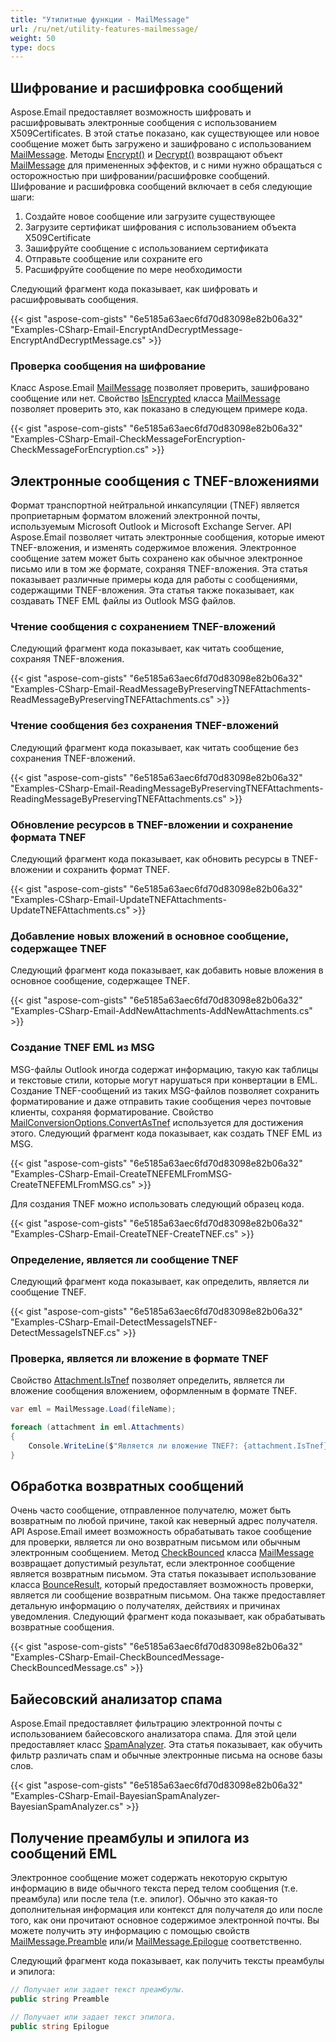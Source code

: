 ```yaml
---
title: "Утилитные функции - MailMessage"
url: /ru/net/utility-features-mailmessage/
weight: 50
type: docs
---
```


## **Шифрование и расшифровка сообщений**

Aspose.Email предоставляет возможность шифровать и расшифровывать электронные сообщения с использованием X509Certificates. В этой статье показано, как существующее или новое сообщение может быть загружено и зашифровано с использованием [MailMessage](https://reference.aspose.com/email/net/aspose.email/mailmessage/). Методы [Encrypt()](https://reference.aspose.com/email/net/aspose.email/mailmessage/encrypt/#encrypt/) и [Decrypt()](https://reference.aspose.com/email/net/aspose.email/mailmessage/decrypt/#decrypt/) возвращают объект [MailMessage](https://reference.aspose.com/email/net/aspose.email/mailmessage/) для примененных эффектов, и с ними нужно обращаться с осторожностью при шифровании/расшифровке сообщений. Шифрование и расшифровка сообщений включает в себя следующие шаги:

1. Создайте новое сообщение или загрузите существующее
1. Загрузите сертификат шифрования с использованием объекта X509Certificate
1. Зашифруйте сообщение с использованием сертификата
1. Отправьте сообщение или сохраните его
1. Расшифруйте сообщение по мере необходимости

Следующий фрагмент кода показывает, как шифровать и расшифровывать сообщения.

{{< gist "aspose-com-gists" "6e5185a63aec6fd70d83098e82b06a32" "Examples-CSharp-Email-EncryptAndDecryptMessage-EncryptAndDecryptMessage.cs" >}}

### **Проверка сообщения на шифрование**

Класс Aspose.Email [MailMessage](https://reference.aspose.com/email/net/aspose.email/mailmessage/) позволяет проверить, зашифровано сообщение или нет. Свойство [IsEncrypted](https://reference.aspose.com/email/net/aspose.email/mailmessage/isencrypted/) класса [MailMessage](https://reference.aspose.com/email/net/aspose.email/mailmessage/) позволяет проверить это, как показано в следующем примере кода.

{{< gist "aspose-com-gists" "6e5185a63aec6fd70d83098e82b06a32" "Examples-CSharp-Email-CheckMessageForEncryption-CheckMessageForEncryption.cs" >}}

## **Электронные сообщения с TNEF-вложениями**

Формат транспортной нейтральной инкапсуляции (TNEF) является проприетарным форматом вложений электронной почты, используемым Microsoft Outlook и Microsoft Exchange Server. API Aspose.Email позволяет читать электронные сообщения, которые имеют TNEF-вложения, и изменять содержимое вложения. Электронное сообщение затем может быть сохранено как обычное электронное письмо или в том же формате, сохраняя TNEF-вложения. Эта статья показывает различные примеры кода для работы с сообщениями, содержащими TNEF-вложения. Эта статья также показывает, как создавать TNEF EML файлы из Outlook MSG файлов.

### **Чтение сообщения с сохранением TNEF-вложений**

Следующий фрагмент кода показывает, как читать сообщение, сохраняя TNEF-вложения.

{{< gist "aspose-com-gists" "6e5185a63aec6fd70d83098e82b06a32" "Examples-CSharp-Email-ReadMessageByPreservingTNEFAttachments-ReadMessageByPreservingTNEFAttachments.cs" >}}

### **Чтение сообщения без сохранения TNEF-вложений**

Следующий фрагмент кода показывает, как читать сообщение без сохранения TNEF-вложений.

{{< gist "aspose-com-gists" "6e5185a63aec6fd70d83098e82b06a32" "Examples-CSharp-Email-ReadingMessageByPreservingTNEFAttachments-ReadingMessageByPreservingTNEFAttachments.cs" >}}

### **Обновление ресурсов в TNEF-вложении и сохранение формата TNEF**

Следующий фрагмент кода показывает, как обновить ресурсы в TNEF-вложении и сохранить формат TNEF.

{{< gist "aspose-com-gists" "6e5185a63aec6fd70d83098e82b06a32" "Examples-CSharp-Email-UpdateTNEFAttachments-UpdateTNEFAttachments.cs" >}}

### **Добавление новых вложений в основное сообщение, содержащее TNEF**

Следующий фрагмент кода показывает, как добавить новые вложения в основное сообщение, содержащее TNEF.

{{< gist "aspose-com-gists" "6e5185a63aec6fd70d83098e82b06a32" "Examples-CSharp-Email-AddNewAttachments-AddNewAttachments.cs" >}}

### **Создание TNEF EML из MSG**

MSG-файлы Outlook иногда содержат информацию, такую как таблицы и текстовые стили, которые могут нарушаться при конвертации в EML. Создание TNEF-сообщений из таких MSG-файлов позволяет сохранить форматирование и даже отправить такие сообщения через почтовые клиенты, сохраняя форматирование. Свойство [MailConversionOptions.ConvertAsTnef](https://reference.aspose.com/email/net/aspose.email.mapi/mailconversionoptions/convertastnef/) используется для достижения этого. Следующий фрагмент кода показывает, как создать TNEF EML из MSG.

{{< gist "aspose-com-gists" "6e5185a63aec6fd70d83098e82b06a32" "Examples-CSharp-Email-CreateTNEFEMLFromMSG-CreateTNEFEMLFromMSG.cs" >}}

Для создания TNEF можно использовать следующий образец кода.

{{< gist "aspose-com-gists" "6e5185a63aec6fd70d83098e82b06a32" "Examples-CSharp-Email-CreateTNEF-CreateTNEF.cs" >}}

### **Определение, является ли сообщение TNEF**

Следующий фрагмент кода показывает, как определить, является ли сообщение TNEF.

{{< gist "aspose-com-gists" "6e5185a63aec6fd70d83098e82b06a32" "Examples-CSharp-Email-DetectMessageIsTNEF-DetectMessageIsTNEF.cs" >}}

### **Проверка, является ли вложение в формате TNEF**

Свойство [Attachment.IsTnef](https://reference.aspose.com/email/net/aspose.email/attachment/istnef/#attachmentistnef-property) позволяет определить, является ли вложение сообщения вложением, оформленным в формате TNEF.

```cs
var eml = MailMessage.Load(fileName);

foreach (attachment in eml.Attachments)
{
    Console.WriteLine($"Является ли вложение TNEF?: {attachment.IsTnef}");
}
```

## **Обработка возвратных сообщений**

Очень часто сообщение, отправленное получателю, может быть возвратным по любой причине, такой как неверный адрес получателя. API Aspose.Email имеет возможность обрабатывать такое сообщение для проверки, является ли оно возвратным письмом или обычным электронным сообщением. Метод [CheckBounced](https://reference.aspose.com/email/net/aspose.email/mailmessage/checkbounced/#checkbounced) класса [MailMessage](https://reference.aspose.com/email/net/aspose.email/mailmessage/) возвращает допустимый результат, если электронное сообщение является возвратным письмом. Эта статья показывает использование класса [BounceResult](https://reference.aspose.com/email/net/aspose.email.bounce/bounceresult/), который предоставляет возможность проверки, является ли сообщение возвратным письмом. Она также предоставляет детальную информацию о получателях, действиях и причинах уведомления. Следующий фрагмент кода показывает, как обрабатывать возвратные сообщения.

{{< gist "aspose-com-gists" "6e5185a63aec6fd70d83098e82b06a32" "Examples-CSharp-Email-CheckBouncedMessage-CheckBouncedMessage.cs" >}}

## **Байесовский анализатор спама**

Aspose.Email предоставляет фильтрацию электронной почты с использованием байесовского анализатора спама. Для этой цели предоставляет класс [SpamAnalyzer](https://reference.aspose.com/email/net/aspose.email.antispam/spamanalyzer/). Эта статья показывает, как обучить фильтр различать спам и обычные электронные письма на основе базы слов.

{{< gist "aspose-com-gists" "6e5185a63aec6fd70d83098e82b06a32" "Examples-CSharp-Email-BayesianSpamAnalyzer-BayesianSpamAnalyzer.cs" >}}

## **Получение преамбулы и эпилога из сообщений EML**

Электронное сообщение может содержать некоторую скрытую информацию в виде обычного текста перед телом сообщения (т.е. преамбула) или после тела (т.е. эпилог). Обычно это какая-то дополнительная информация или контекст для получателя до или после того, как они прочитают основное содержимое электронной почты. Вы можете получить эту информацию с помощью свойств [MailMessage.Preamble](https://reference.aspose.com/email/net/aspose.email/mailmessage/preamble/) или/и [MailMessage.Epilogue](https://reference.aspose.com/email/net/aspose.email/mailmessage/epilogue/#mailmessageepilogue-property) соответственно.

Следующий фрагмент кода показывает, как получить тексты преамбулы и эпилога:

```cs
// Получает или задает текст преамбулы.
public string Preamble

// Получает или задает текст эпилога.
public string Epilogue
```